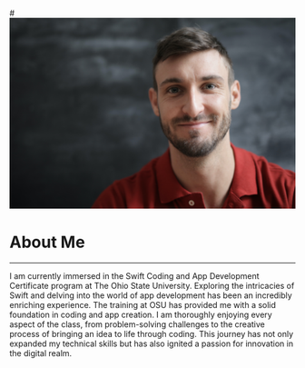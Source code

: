 #![About William Morris logo](/assets/headshot-free.jpg)

# About Me
***

I am currently immersed in the Swift Coding and App Development Certificate program at The Ohio State University. Exploring the intricacies of Swift and delving into the world of app development has been an incredibly enriching experience. The training at OSU has provided me with a solid foundation in coding and app creation. I am thoroughly enjoying every aspect of the class, from problem-solving challenges to the creative process of bringing an idea to life through coding. This journey has not only expanded my technical skills but has also ignited a passion for innovation in the digital realm.
